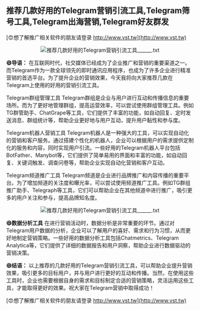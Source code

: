## **推荐几款好用的Telegram营销引流工具,Telegram筛号工具,Telegram出海营销,Telegram好友群发**

[😍想了解推广相关软件的朋友请登录 http://www.vst.tw](http://www.vst.tw)

 <center><img src="https://vst.tw/MP4/tuiguang/png/7.png" alt="推荐几款好用的Telegram营销引流工具______.txt"></center>

**😄导语：**
在互联网时代，社交媒体已经成为了企业推广和营销的重要渠道之一。而Telegram作为一款全球领先的即时通讯应用程序，也成为了许多企业进行精准营销的首选平台。为了提升企业的营销效果，今天我将向大家推荐几款在Telegram上使用的好用的营销引流工具。

Telegram群组管理工具
Telegram群组是企业与用户进行互动和传播信息的重要场所。而为了更好地管理群组，提高运营效率，可以尝试使用群组管理工具。例如TG群管助手、ChatGrape等工具，它们提供了丰富的功能，如自动回复、定时发送消息、群组统计等，帮助企业更好地与用户互动，提升用户黏性和参与度。

Telegram机器人营销工具
Telegram机器人是一种强大的工具，可以实现自动化的营销和客户服务。通过搭建个性化的机器人，企业可以根据用户的需求提供定制化的服务和内容，同时实现用户引流。一些好用的Telegram机器人平台包括BotFather、Manybot等，它们提供了简单易用的界面和丰富的功能，如自动回复、关键词触发、调查问卷等，帮助企业实现自动化营销和客户互动。

Telegram频道推广工具
Telegram频道是企业进行品牌推广和内容传播的重要平台。为了增加频道的关注度和曝光率，可以尝试使用频道推广工具。例如TG群组推广助手、Telegraph等工具，它们可以帮助企业在其他频道中进行推广，吸引更多的用户关注和参与，提高品牌知名度。

 <center><img src="https://vst.tw/MP4/tuiguang/png/7.png" alt="推荐几款好用的Telegram营销引流工具______.txt"></center>

**😄数据分析工具**
在进行营销活动时，数据分析是非常重要的环节。通过对Telegram用户数据的分析，企业可以了解用户的喜好、需求和行为习惯，从而更好地制定营销策略。一些好用的数据分析工具包括Chatmetrics、Telegram Analytica等，它们提供了详细的数据报告和用户洞察，帮助企业进行数据驱动的营销决策。

**😄结语：**
以上推荐的几款好用的Telegram营销引流工具，可以帮助企业提升营销效果，吸引更多的目标用户，并与用户进行更好的互动和传播。当然，在使用这些工具时，企业也需要根据自身的需求和目标制定合适的营销策略，灵活运用这些工具，才能取得更好的效果。祝大家在Telegram营销中取得成功！

[😍想了解推广相关软件的朋友请登录 http://www.vst.tw](http://www.vst.tw)



